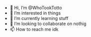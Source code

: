 - 👋 Hi, I’m @WhoTookTotto
- 👀 I’m interested in things
- 🌱 I’m currently learning stuff
- 💞️ I’m looking to collaborate on nothig
- 📫 How to reach me idk

<!---
WhoTookTotto/WhoTookTotto is a ✨ special ✨ repository because its `README.md` (this file) appears on your GitHub profile.
You can click the Preview link to take a look at your changes.
--->
